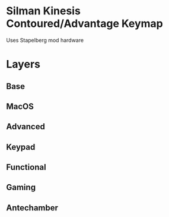 # Silman Kinesis Contoured/Advantage Keymap

Uses Stapelberg mod hardware

# Layers

## Base

## MacOS

## Advanced

## Keypad

## Functional

## Gaming

## Antechamber
